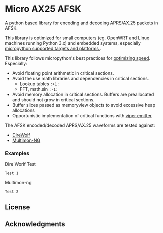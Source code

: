 # Micro AX25 AFSK

A python based library for encoding and decoding APRS/AX.25 packets in AFSK.  

This library is optimized for small computers (eg. OpenWRT and Linux machines running Python 3.x) and embedded systems, especially [micropython supported targets and platforms ](https://github.com/micropython/micropython#supported-platforms--architectures).

This library follows micropython's best practices for [optimizing speed](https://docs.micropython.org/en/latest/reference/speed_python.html#maximising-micropython-speed).  Especially:
* Avoid floating point arithmetic in critical sections.
* Avoid the use math libraries and dependencies in critical sections.  
	* Lookup tables `:+1:`
	* FFT, math.sin `:-1:`
* Avoid memory allocation in critical sections.  Buffers are preallocated and should not grow in critical sections.
* Buffer slices passed as memoryview objects to avoid excessive heap allocations
* Opportunistic implementation of critical functions with [viper emitter](https://docs.micropython.org/en/latest/reference/speed_python.html#the-viper-code-emitter)


The AFSK encoded/decoded APRS/AX.25 waveforms are tested against: 
* [DireWolf](https://github.com/wb2osz/direwolf)
* [Multimon-NG](https://github.com/EliasOenal/multimon-ng)

### Examples

Dire Worlf Test

    Test 1

Multimon-ng

    Test 2

## License


## Acknowledgments


